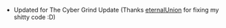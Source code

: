 - Updated for The Cyber Grind Update (Thanks [eternalUnion](https://github.com/eternalUnion) for fixing my shitty code :D)